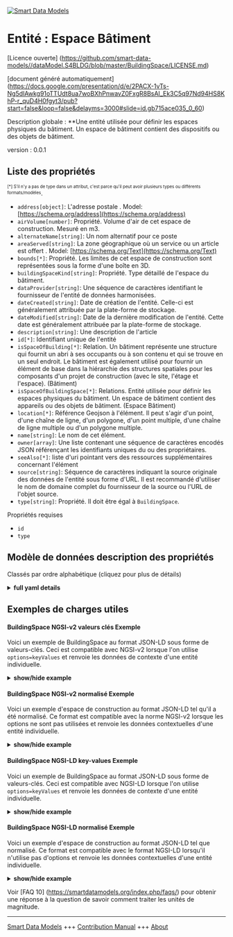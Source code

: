 <!-- 10-Header -->  
[![Smart Data Models](https://smartdatamodels.org/wp-content/uploads/2022/01/SmartDataModels_logo.png "Logo")](https://smartdatamodels.org)  
Entité : Espace Bâtiment  
========================<!-- /10-Header -->  
<!-- 15-License -->  
[Licence ouverte] (https://github.com/smart-data-models//dataModel.S4BLDG/blob/master/BuildingSpace/LICENSE.md)  
[document généré automatiquement] (https://docs.google.com/presentation/d/e/2PACX-1vTs-Ng5dIAwkg91oTTUdt8ua7woBXhPnwavZ0FxgR8BsAI_Ek3C5q97Nd94HS8KhP-r_quD4H0fgyt3/pub?start=false&loop=false&delayms=3000#slide=id.gb715ace035_0_60)  
<!-- /15-License -->  
<!-- 20-Description -->  
Description globale : **Une entité utilisée pour définir les espaces physiques du bâtiment. Un espace de bâtiment contient des dispositifs ou des objets de bâtiment.  
version : 0.0.1  
<!-- /20-Description -->  
<!-- 30-PropertiesList -->  

## Liste des propriétés  

<sup><sub>[*] S'il n'y a pas de type dans un attribut, c'est parce qu'il peut avoir plusieurs types ou différents formats/modèles</sub></sup>.  
- `address[object]`: L'adresse postale  . Model: [https://schema.org/address](https://schema.org/address)- `airVolume[number]`: Propriété. Volume d'air de cet espace de construction. Mesuré en m3.  - `alternateName[string]`: Un nom alternatif pour ce poste  - `areaServed[string]`: La zone géographique où un service ou un article est offert  . Model: [https://schema.org/Text](https://schema.org/Text)- `bounds[*]`: Propriété. Les limites de cet espace de construction sont représentées sous la forme d'une boîte en 3D.  - `buildingSpaceKind[string]`: Propriété. Type détaillé de l'espace du bâtiment.  - `dataProvider[string]`: Une séquence de caractères identifiant le fournisseur de l'entité de données harmonisées.  - `dateCreated[string]`: Date de création de l'entité. Celle-ci est généralement attribuée par la plate-forme de stockage.  - `dateModified[string]`: Date de la dernière modification de l'entité. Cette date est généralement attribuée par la plate-forme de stockage.  - `description[string]`: Une description de l'article  - `id[*]`: Identifiant unique de l'entité  - `isSpaceOfBuilding[*]`: Relation. Un bâtiment représente une structure qui fournit un abri à ses occupants ou à son contenu et qui se trouve en un seul endroit. Le bâtiment est également utilisé pour fournir un élément de base dans la hiérarchie des structures spatiales pour les composants d'un projet de construction (avec le site, l'étage et l'espace). (Bâtiment)  - `isSpaceOfBuildingSpace[*]`: Relations. Entité utilisée pour définir les espaces physiques du bâtiment. Un espace de bâtiment contient des appareils ou des objets de bâtiment. (Espace Bâtiment)  - `location[*]`: Référence Geojson à l'élément. Il peut s'agir d'un point, d'une chaîne de ligne, d'un polygone, d'un point multiple, d'une chaîne de ligne multiple ou d'un polygone multiple.  - `name[string]`: Le nom de cet élément.  - `owner[array]`: Une liste contenant une séquence de caractères encodés JSON référençant les identifiants uniques du ou des propriétaires.  - `seeAlso[*]`: liste d'uri pointant vers des ressources supplémentaires concernant l'élément  - `source[string]`: Séquence de caractères indiquant la source originale des données de l'entité sous forme d'URL. Il est recommandé d'utiliser le nom de domaine complet du fournisseur de la source ou l'URL de l'objet source.  - `type[string]`: Propriété. Il doit être égal à `BuildingSpace`.  <!-- /30-PropertiesList -->  
<!-- 35-RequiredProperties -->  
Propriétés requises  
- `id`  - `type`  <!-- /35-RequiredProperties -->  
<!-- 40-RequiredProperties -->  
<!-- /40-RequiredProperties -->  
<!-- 50-DataModelHeader -->  
## Modèle de données description des propriétés  
Classés par ordre alphabétique (cliquez pour plus de détails)  
<!-- /50-DataModelHeader -->  
<!-- 60-ModelYaml -->  
<details><summary><strong>full yaml details</strong></summary>    
```yaml  
BuildingSpace:    
  description: An entity used to define the physical spaces of the building. A building space contains devices or building objects.    
  properties:    
    address:    
      description: The mailing address    
      properties:    
        addressCountry:    
          description: 'Property. The country. For example, Spain. Model:''https://schema.org/addressCountry'''    
          type: string    
        addressLocality:    
          description: 'Property. The locality in which the street address is, and which is in the region. Model:''https://schema.org/addressLocality'''    
          type: string    
        addressRegion:    
          description: 'Property. The region in which the locality is, and which is in the country. Model:''https://schema.org/addressRegion'''    
          type: string    
        district:    
          description: 'A district is a type of administrative division that, in some countries, is managed by the local government.'    
          type: string    
        postOfficeBoxNumber:    
          description: 'Property. The post office box number for PO box addresses. For example, 03578. Model:''https://schema.org/postOfficeBoxNumber'''    
          type: string    
        postalCode:    
          description: 'Property. The postal code. For example, 24004. Model:''https://schema.org/https://schema.org/postalCode'''    
          type: string    
        streetAddress:    
          description: 'Property. The street address. Model:''https://schema.org/streetAddress'''    
          type: string    
        streetNr:    
          description: Number identifying a specific property on a public street.    
          type: string    
      type: object    
      x-ngsi:    
        model: https://schema.org/address    
        type: Property    
    airVolume:    
      description: Property. Air Volume of this building space. Measured in m3.    
      type: number    
      x-ngsi:    
        type: Property    
    alternateName:    
      description: An alternative name for this item    
      type: string    
      x-ngsi:    
        type: Property    
    areaServed:    
      description: The geographic area where a service or offered item is provided    
      type: string    
      x-ngsi:    
        model: https://schema.org/Text    
        type: Property    
    bounds:    
      description: Property. Bounds of this building space represented as a box in 3D.    
      properties:    
        max:    
          description: Property. Represents a point in a 3D space.    
          properties: &buildingspace_-_properties_-_bounds_-_properties_-_min_-_properties    
            type:    
              description: Property. Property. NGSI-LD Entity Type.    
              enum:    
                - Point    
              type: string    
            x:    
              description: Property. Coordinate X of the point.    
              type: number    
            y:    
              description: Property. Coordinate Y of the point.    
              type: number    
            z:    
              description: Property. Coordinate Z of the point.    
              type: number    
          type: object    
        min:    
          description: Property. Represents a point in a 3D space.    
          properties: *buildingspace_-_properties_-_bounds_-_properties_-_min_-_properties    
          type: object    
        type:    
          description: Property. Property. NGSI-LD Entity Type.    
          enum:    
            - Bounds    
          type: string    
      type: object    
      x-ngsi:    
        type: Property    
    buildingSpaceKind:    
      description: Property. Detailed type of the Building Space.    
      enum:    
        - BuildingElementProxy    
        - BuildingStorey    
        - Column    
        - Covering    
        - CurtainWall    
        - Door    
        - OpeningElement    
        - Plate    
        - Railing    
        - Roof    
        - Site    
        - Slab    
        - Space    
        - Stair    
        - StairFlight    
        - Storey    
        - Wall    
        - WallStandardCase    
        - Window    
      type: string    
      x-ngsi:    
        type: Property    
    dataProvider:    
      description: A sequence of characters identifying the provider of the harmonised data entity.    
      type: string    
      x-ngsi:    
        type: Property    
    dateCreated:    
      description: Entity creation timestamp. This will usually be allocated by the storage platform.    
      format: date-time    
      type: string    
      x-ngsi:    
        type: Property    
    dateModified:    
      description: Timestamp of the last modification of the entity. This will usually be allocated by the storage platform.    
      format: date-time    
      type: string    
      x-ngsi:    
        type: Property    
    description:    
      description: A description of this item    
      type: string    
      x-ngsi:    
        type: Property    
    id:    
      anyOf: &buildingspace_-_properties_-_isspaceofbuilding_-_anyof    
        - description: Property. Identifier format of any NGSI entity    
          maxLength: 256    
          minLength: 1    
          pattern: ^[\w\-\.\{\}\$\+\*\[\]`|~^@!,:\\]+$    
          type: string    
        - description: Property. Identifier format of any NGSI entity    
          format: uri    
          type: string    
      description: Unique identifier of the entity    
      x-ngsi:    
        type: Property    
    isSpaceOfBuilding:    
      anyOf: *buildingspace_-_properties_-_isspaceofbuilding_-_anyof    
      description: 'Relationship. A building represents a structure that provides shelter for its occupants or contents and stands in one place. The building is also used to provide a basic element within the spatial structure hierarchy for the components of a building project (together with site, storey, and space). (Building)'    
      x-ngsi:    
        type: Property    
    isSpaceOfBuildingSpace:    
      anyOf: *buildingspace_-_properties_-_isspaceofbuilding_-_anyof    
      description: Relationship. An entity used to define the physical spaces of the building. A building space contains devices or building objects. (BuildingSpace)    
      x-ngsi:    
        type: Property    
    location:    
      description: 'Geojson reference to the item. It can be Point, LineString, Polygon, MultiPoint, MultiLineString or MultiPolygon'    
      oneOf:    
        - description: GeoProperty. Geojson reference to the item. Point    
          properties:    
            bbox:    
              items:    
                type: number    
              minItems: 4    
              type: array    
            coordinates:    
              items:    
                type: number    
              minItems: 2    
              type: array    
            type:    
              enum:    
                - Point    
              type: string    
          required:    
            - type    
            - coordinates    
          title: GeoJSON Point    
          type: object    
        - description: GeoProperty. Geojson reference to the item. LineString    
          properties:    
            bbox:    
              items:    
                type: number    
              minItems: 4    
              type: array    
            coordinates:    
              items:    
                items:    
                  type: number    
                minItems: 2    
                type: array    
              minItems: 2    
              type: array    
            type:    
              enum:    
                - LineString    
              type: string    
          required:    
            - type    
            - coordinates    
          title: GeoJSON LineString    
          type: object    
        - description: GeoProperty. Geojson reference to the item. Polygon    
          properties:    
            bbox:    
              items:    
                type: number    
              minItems: 4    
              type: array    
            coordinates:    
              items:    
                items:    
                  items:    
                    type: number    
                  minItems: 2    
                  type: array    
                minItems: 4    
                type: array    
              type: array    
            type:    
              enum:    
                - Polygon    
              type: string    
          required:    
            - type    
            - coordinates    
          title: GeoJSON Polygon    
          type: object    
        - description: GeoProperty. Geojson reference to the item. MultiPoint    
          properties:    
            bbox:    
              items:    
                type: number    
              minItems: 4    
              type: array    
            coordinates:    
              items:    
                items:    
                  type: number    
                minItems: 2    
                type: array    
              type: array    
            type:    
              enum:    
                - MultiPoint    
              type: string    
          required:    
            - type    
            - coordinates    
          title: GeoJSON MultiPoint    
          type: object    
        - description: GeoProperty. Geojson reference to the item. MultiLineString    
          properties:    
            bbox:    
              items:    
                type: number    
              minItems: 4    
              type: array    
            coordinates:    
              items:    
                items:    
                  items:    
                    type: number    
                  minItems: 2    
                  type: array    
                minItems: 2    
                type: array    
              type: array    
            type:    
              enum:    
                - MultiLineString    
              type: string    
          required:    
            - type    
            - coordinates    
          title: GeoJSON MultiLineString    
          type: object    
        - description: GeoProperty. Geojson reference to the item. MultiLineString    
          properties:    
            bbox:    
              items:    
                type: number    
              minItems: 4    
              type: array    
            coordinates:    
              items:    
                items:    
                  items:    
                    items:    
                      type: number    
                    minItems: 2    
                    type: array    
                  minItems: 4    
                  type: array    
                type: array    
              type: array    
            type:    
              enum:    
                - MultiPolygon    
              type: string    
          required:    
            - type    
            - coordinates    
          title: GeoJSON MultiPolygon    
          type: object    
      x-ngsi:    
        type: GeoProperty    
    name:    
      description: The name of this item.    
      type: string    
      x-ngsi:    
        type: Property    
    owner:    
      description: A List containing a JSON encoded sequence of characters referencing the unique Ids of the owner(s)    
      items:    
        anyOf: *buildingspace_-_properties_-_isspaceofbuilding_-_anyof    
        description: Property. Unique identifier of the entity    
      type: array    
      x-ngsi:    
        type: Property    
    seeAlso:    
      description: list of uri pointing to additional resources about the item    
      oneOf:    
        - items:    
            format: uri    
            type: string    
          minItems: 1    
          type: array    
        - format: uri    
          type: string    
      x-ngsi:    
        type: Property    
    source:    
      description: 'A sequence of characters giving the original source of the entity data as a URL. Recommended to be the fully qualified domain name of the source provider, or the URL to the source object.'    
      type: string    
      x-ngsi:    
        type: Property    
    type:    
      description: Property. It must be equal to `BuildingSpace`.    
      enum:    
        - BuildingSpace    
      type: string    
      x-ngsi:    
        type: Property    
  required:    
    - id    
    - type    
  type: object    
  x-derived-from: "https://saref.etsi.org/saref4bldg/v1.1.2/#s4bldg:BuildingSpace"    
  x-disclaimer: 'Redistribution and use in source and binary forms, with or without modification, are permitted  provided that the license conditions are met. Copyleft (c) 2022 Contributors to Smart Data Models Program'    
  x-license-url: https://github.com/smart-data-models/dataModel.S4BLDG/blob/master/BuildingSpace/LICENSE.md    
  x-model-schema: https://smart-data-models.github.com/dataModel.SAREF4BLDG/BuildingSpace/schema.json    
  x-model-tags: SAREF BuildingSpace    
  x-version: 0.0.1    
```  
</details>    
<!-- /60-ModelYaml -->  
<!-- 70-MiddleNotes -->  
<!-- /70-MiddleNotes -->  
<!-- 80-Examples -->  
## Exemples de charges utiles  
#### BuildingSpace NGSI-v2 valeurs clés Exemple  
Voici un exemple de BuildingSpace au format JSON-LD sous forme de valeurs-clés. Ceci est compatible avec NGSI-v2 lorsque l'on utilise `options=keyValues` et renvoie les données de contexte d'une entité individuelle.  
<details><summary><strong>show/hide example</strong></summary>    
```json  
{  
  "id": "urn:ngsi-ld:BuildingSpace:cc956fa0-70f8-4110-a4d1-60eb1299bc8e",  
  "type": "BuildingSpace",  
  "airVolume": 0.9964475180399912,  
  "bounds": {  
    "max": {  
      "type": "Point",  
      "x": 0.6598941847785847,  
      "y": 0.29050046329217627,  
      "z": 0.5723987903652894  
    },  
    "min": {  
      "type": "Point",  
      "x": 0.2328925559580186,  
      "y": 0.7820178782873053,  
      "z": 0.703947078383337  
    }  
  },  
  "buildingSpaceKind": "Space",  
  "isSpaceOfBuilding": "urn:ngsi-ld:Building:5ba9925b-36c8-4243-bc1c-5095eefbc2c9",  
  "isSpaceOfBuildingSpace": "urn:ngsi-ld:BuildingSpace:bb5c5eb8-7224-4560-a8f3-0dd75742066d",  
  "dateCreated": "2023-01-26T10:56:49Z",  
  "dateModified": "2023-01-25T18:35:39Z",  
  "source": "Import",  
  "name": "BuildingSpace",  
  "alternateName": "BuildingSpace type 2",  
  "description": "BuildingSpace of limited BuildingSpace types",  
  "dataProvider": "IFC file"  
}  
```  
</details>  
#### BuildingSpace NGSI-v2 normalisé Exemple  
Voici un exemple d'espace de construction au format JSON-LD tel qu'il a été normalisé. Ce format est compatible avec la norme NGSI-v2 lorsque les options ne sont pas utilisées et renvoie les données contextuelles d'une entité individuelle.  
<details><summary><strong>show/hide example</strong></summary>    
```json  
{  
  "id": "urn:ngsi-ld:BuildingSpace:f341006e-3556-4699-8959-19edf7079bac",  
  "type": "BuildingSpace",  
  "airVolume": {  
    "type": "Measurement",  
    "value": {  
      0.9064782098814886  
    }  
  },  
  "bounds": {  
    "type": "Bounds",  
    "value": {  
      "max": {  
        "type": "Point",  
        "value": {  
          "x": {  
            "type": "Float",  
            "value": 0.3435432568091691  
          },  
          "y": {  
            "type": "Float",  
            "value": 0.24905296319042758  
          },  
          "z": {  
            "type": "Float",  
            "value": 0.2845520466135202  
          }  
        }  
      },  
      "min": {  
        "type": "Point",  
        "value": {  
          "x": {  
            "type": "Float",  
            "value": 0.4907878164155083  
          },  
          "y": {  
            "type": "Float",  
            "value": 0.24758694946836612  
          },  
          "z": {  
            "type": "Float",  
            "value": 0.5473795276532545  
          }  
        }  
      }  
    }  
  },  
  "buildingSpaceKind": {  
    "type": "Text",  
    "value": "OpeningElement"  
  },  
  "isSpaceOfBuilding": {  
    "type": "URL",  
    "value": "urn:ngsi-ld:Building:f61515c6-7ae8-497f-a5a0-a109d69c8ad9"  
  },  
  "isSpaceOfBuildingSpace": {  
    "type": "URL",  
    "value": "urn:ngsi-ld:BuildingSpace:af38bc5d-cc8e-456b-933b-6f49a5a4347b"  
  },  
  "dateCreated": {  
    "type": "DateTime",  
    "value": "2023-01-26T05:23:18.620809+01:00"  
  },  
  "dateModified": {  
    "type": "DateTime",  
    "value": "2023-01-26T01:47:26.1064065+01:00"  
  },  
  "source": {  
    "type": "Text",  
    "value": "Import"  
  },  
  "name": {  
    "type": "Text",  
    "value": "BuildingSpace"  
  },  
  "alternateName": {  
    "type": "Text",  
    "value": "BuildingSpace type 2"  
  },  
  "description": {  
    "type": "Text",  
    "value": "BuildingSpace of limited BuildingSpace types"  
  },  
  "dataProvider": {  
    "type": "Text",  
    "value": "IFC file"  
  }  
}  
```  
</details>  
#### BuildingSpace NGSI-LD key-values Exemple  
Voici un exemple de BuildingSpace au format JSON-LD sous forme de valeurs-clés. Ceci est compatible avec NGSI-LD lorsque l'on utilise `options=keyValues` et renvoie les données de contexte d'une entité individuelle.  
<details><summary><strong>show/hide example</strong></summary>    
```json  
{  
  "id": "urn:ngsi-ld:BuildingSpace:676ee568-16af-457c-898f-232c5900f75e",  
  "type": "BuildingSpace",  
  "airVolume": 0.6757573914426188,  
  "bounds": {  
    "max": {  
      "type": "Point",  
      "x": 0.11739641482930474,  
      "y": 0.6412223514966972,  
      "z": 0.8162459383914825  
    },  
    "min": {  
      "type": "Point",  
      "x": 0.656218944969374,  
      "y": 0.2590907017420844,  
      "z": 0.10417683913385478  
    }  
  },  
  "buildingSpaceKind": "Plate",  
  "isSpaceOfBuilding": "urn:ngsi-ld:Building:c09b1c10-d5bb-40cb-a76a-bbf551661d55",  
  "isSpaceOfBuildingSpace": "urn:ngsi-ld:BuildingSpace:0b32e85a-02bd-4ccb-a5ec-d4e4805121e9",  
  "dateCreated": "2023-01-25T17:03:22Z",  
  "dateModified": "2023-01-25T23:31:49Z",  
  "source": "Import",  
  "name": "BuildingSpace",  
  "alternateName": "BuildingSpace type 2",  
  "description": "BuildingSpace of limited BuildingSpace types",  
  "dataProvider": "IFC file",  
  "@context": [  
    "https://raw.githubusercontent.com/smart-data-models/dataModel.S4BLDG/master/context.jsonld",  
    "https://uri.etsi.org/ngsi-ld/v1/ngsi-ld-core-context.jsonld"  
  ]  
}  
```  
</details>  
#### BuildingSpace NGSI-LD normalisé Exemple  
Voici un exemple d'espace de construction au format JSON-LD tel que normalisé. Ce format est compatible avec le format NGSI-LD lorsqu'il n'utilise pas d'options et renvoie les données contextuelles d'une entité individuelle.  
<details><summary><strong>show/hide example</strong></summary>    
```json  
{  
  "id": "urn:ngsi-ld:BuildingSpace:d7cb7e92-0891-47f6-86a9-06a4aa5373bd",  
  "type": "BuildingSpace",  
  "airVolume": {  
    "type": "Property",  
    "unitCode": "m3",  
    "observedAt": "2023-01-26T13:10:25Z",  
    "value": 0.24704243447487917  
  },  
  "bounds": {  
    "type": "Property",  
    "value": {  
      "max": {  
        "type": "Property",  
        "value": {  
          "x": {  
            "type": "Property",  
            "value": 0.5826533723200945  
          },  
          "y": {  
            "type": "Property",  
            "value": 0.8080827869513028  
          },  
          "z": {  
            "type": "Property",  
            "value": 0.7573005865012242  
          }  
        }  
      },  
      "min": {  
        "type": "Property",  
        "value": {  
          "x": {  
            "type": "Property",  
            "value": 0.6273023443041038  
          },  
          "y": {  
            "type": "Property",  
            "value": 0.3279024163898896  
          },  
          "z": {  
            "type": "Property",  
            "value": 0.9097369934052144  
          }  
        }  
      }  
    }  
  },  
  "buildingSpaceKind": {  
    "type": "Property",  
    "value": "Covering"  
  },  
  "isSpaceOfBuilding": {  
    "type": "Relationship",  
    "object": "urn:ngsi-ld:Building:46ad9d28-a073-4895-a02e-eb5d12495b4a"  
  },  
  "isSpaceOfBuildingSpace": {  
    "type": "Relationship",  
    "object": "urn:ngsi-ld:BuildingSpace:fa3ff8f2-4340-4a60-8cfa-b08d35a62952"  
  },  
  "dateCreated": {  
    "type": "Property",  
    "value": "2023-01-25T18:18:52Z"  
  },  
  "dateModified": {  
    "type": "Property",  
    "value": "2023-01-26T08:23:36Z"  
  },  
  "source": {  
    "type": "Property",  
    "value": "Import"  
  },  
  "name": {  
    "type": "Property",  
    "value": "BuildingSpace"  
  },  
  "alternateName": {  
    "type": "Property",  
    "value": "BuildingSpace type 2"  
  },  
  "description": {  
    "type": "Property",  
    "value": "BuildingSpace of limited BuildingSpace types"  
  },  
  "dataProvider": {  
    "type": "Property",  
    "value": "IFC file"  
  },  
  "@context": [  
    "https://raw.githubusercontent.com/smart-data-models/dataModel.S4BLDG/master/context.jsonld",  
    "https://uri.etsi.org/ngsi-ld/v1/ngsi-ld-core-context.jsonld"  
  ]  
}  
```  
</details><!-- /80-Examples -->  
<!-- 90-FooterNotes -->  
<!-- /90-FooterNotes -->  
<!-- 95-Units -->  
Voir [FAQ 10] (https://smartdatamodels.org/index.php/faqs/) pour obtenir une réponse à la question de savoir comment traiter les unités de magnitude.  
<!-- /95-Units -->  
<!-- 97-LastFooter -->  
---  
[Smart Data Models](https://smartdatamodels.org) +++ [Contribution Manual](https://bit.ly/contribution_manual) +++ [About](https://bit.ly/Introduction_SDM)<!-- /97-LastFooter -->  
